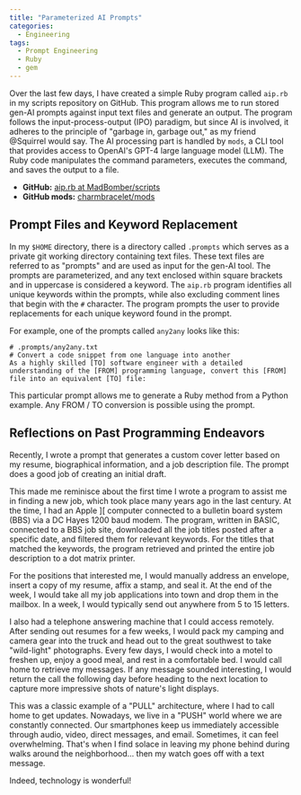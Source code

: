 ```yaml
---
title: "Parameterized AI Prompts"
categories:
  - Engineering
tags:
  - Prompt Engineering
  - Ruby
  - gem
---
```

Over the last few days, I have created a simple Ruby program called `aip.rb` in my scripts repository on GitHub. This program allows me to run stored gen-AI prompts against input text files and generate an output. The program follows the input-process-output (IPO) paradigm, but since AI is involved, it adheres to the principle of "garbage in, garbage out," as my friend @Squirrel would say. The AI processing part is handled by `mods`, a CLI tool that provides access to OpenAI's GPT-4 large language model (LLM). The Ruby code manipulates the command parameters, executes the command, and saves the output to a file.

- **GitHub:** [aip.rb at MadBomber/scripts](https://github.com/MadBomber/scripts)
- **GitHub mods:** [charmbracelet/mods](https://github.com/charmbracelet/mods)

## Prompt Files and Keyword Replacement

In my `$HOME` directory, there is a directory called `.prompts` which serves as a private git working directory containing text files. These text files are referred to as "prompts" and are used as input for the gen-AI tool. The prompts are parameterized, and any text enclosed within square brackets and in uppercase is considered a keyword. The `aip.rb` program identifies all unique keywords within the prompts, while also excluding comment lines that begin with the `#` character. The program prompts the user to provide replacements for each unique keyword found in the prompt.

For example, one of the prompts called `any2any` looks like this:

```plaintext
# .prompts/any2any.txt
# Convert a code snippet from one language into another
As a highly skilled [TO] software engineer with a detailed understanding of the [FROM] programming language, convert this [FROM] file into an equivalent [TO] file:
```

This particular prompt allows me to generate a Ruby method from a Python example. Any FROM / TO conversion is possible using the prompt.

## Reflections on Past Programming Endeavors

Recently, I wrote a prompt that generates a custom cover letter based on my resume, biographical information, and a job description file. The prompt does a good job of creating an initial draft.

This made me reminisce about the first time I wrote a program to assist me in finding a new job, which took place many years ago in the last century. At the time, I had an Apple ][ computer connected to a bulletin board system (BBS) via a DC Hayes 1200 baud modem. The program, written in BASIC, connected to a BBS job site, downloaded all the job titles posted after a specific date, and filtered them for relevant keywords. For the titles that matched the keywords, the program retrieved and printed the entire job description to a dot matrix printer.

For the positions that interested me, I would manually address an envelope, insert a copy of my resume, affix a stamp, and seal it. At the end of the week, I would take all my job applications into town and drop them in the mailbox. In a week, I would typically send out anywhere from 5 to 15 letters.

I also had a telephone answering machine that I could access remotely. After sending out resumes for a few weeks, I would pack my camping and camera gear into the truck and head out to the great southwest to take "wild-light" photographs. Every few days, I would check into a motel to freshen up, enjoy a good meal, and rest in a comfortable bed. I would call home to retrieve my messages. If any message sounded interesting, I would return the call the following day before heading to the next location to capture more impressive shots of nature's light displays.

This was a classic example of a "PULL" architecture, where I had to call home to get updates. Nowadays, we live in a "PUSH" world where we are constantly connected. Our smartphones keep us immediately accessible through audio, video, direct messages, and email. Sometimes, it can feel overwhelming. That's when I find solace in leaving my phone behind during walks around the neighborhood… then my watch goes off with a text message.

Indeed, technology is wonderful!
